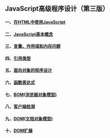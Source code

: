 ## JavaScript高级程序设计（第三版）

#### 一、[在HTML中使用JavaScript](https://github.com/EricZLin/Readingnotes/blob/master/book-1/chapter-1.md)

#### 二、[JavaScript基本概念](https://github.com/EricZLin/Readingnotes/blob/master/book-1/chapter-2.md)

#### 三、[变量、作用域和内存问题](https://github.com/EricZLin/Readingnotes/blob/master/book-1/chapter-3.md)

#### 四、[引用类型](https://github.com/EricZLin/Readingnotes/blob/master/book-1/chapter-4.md)

#### 五、[面向对象的程序设计](https://github.com/EricZLin/Readingnotes/blob/master/book-1/chapter-5.md)

#### 六、[函数表达式](https://github.com/EricZLin/Readingnotes/blob/master/book-1/chapter-6.md)

#### 七、[BOM(浏览器对象模型)](https://github.com/EricZLin/Readingnotes/blob/master/book-1/chapter-7.md)

#### 八、[客户端检测](https://github.com/EricZLin/Readingnotes/blob/master/book-1/chapter-8.md)

#### 九、[DOM(文档对象模型)](https://github.com/EricZLin/Readingnotes/blob/master/book-1/chapter-9.md)

#### 十、[DOM扩展](https://github.com/EricZLin/Readingnotes/blob/master/book-1/chapter-10.md)